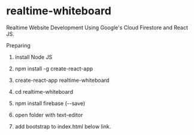 # realtime-whiteboard
Realtime Website Development Using Google's Cloud Firestore and React JS.

Preparing
  1. install Node JS
  2. npm install -g create-react-app
  3. create-react-app realtime-whiteboard
  4. cd realtime-whiteboard
  5. npm install firebase (--save)
  6. open folder with text-editor

  7. add bootstrap to index.html below link.
  <link rel="stylesheet" href="https://maxcdn.bootstrapcdn.com/bootstrap/4.0.0/css/bootstrap.min.css" integrity="sha384-Gn5384xqQ1aoWXA+058RXPxPg6fy4IWvTNh0E263XmFcJlSAwiGgFAW/dAiS6JXm" crossorigin="anonymous">
